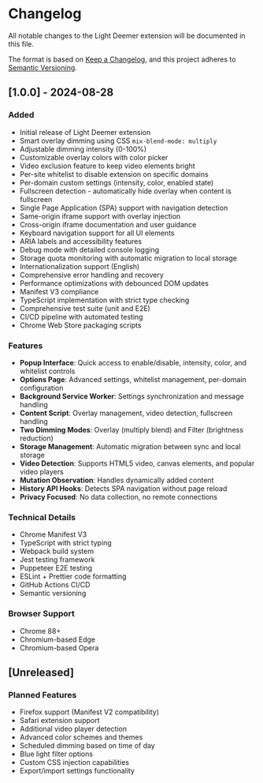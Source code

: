 # Changelog

All notable changes to the Light Deemer extension will be documented in this file.

The format is based on [Keep a Changelog](https://keepachangelog.com/en/1.0.0/),
and this project adheres to [Semantic Versioning](https://semver.org/spec/v2.0.0.html).

## [1.0.0] - 2024-08-28

### Added
- Initial release of Light Deemer extension
- Smart overlay dimming using CSS `mix-blend-mode: multiply`
- Adjustable dimming intensity (0-100%)
- Customizable overlay colors with color picker
- Video exclusion feature to keep video elements bright
- Per-site whitelist to disable extension on specific domains
- Per-domain custom settings (intensity, color, enabled state)
- Fullscreen detection - automatically hide overlay when content is fullscreen
- Single Page Application (SPA) support with navigation detection
- Same-origin iframe support with overlay injection
- Cross-origin iframe documentation and user guidance
- Keyboard navigation support for all UI elements
- ARIA labels and accessibility features
- Debug mode with detailed console logging
- Storage quota monitoring with automatic migration to local storage
- Internationalization support (English)
- Comprehensive error handling and recovery
- Performance optimizations with debounced DOM updates
- Manifest V3 compliance
- TypeScript implementation with strict type checking
- Comprehensive test suite (unit and E2E)
- CI/CD pipeline with automated testing
- Chrome Web Store packaging scripts

### Features
- **Popup Interface**: Quick access to enable/disable, intensity, color, and whitelist controls
- **Options Page**: Advanced settings, whitelist management, per-domain configuration
- **Background Service Worker**: Settings synchronization and message handling
- **Content Script**: Overlay management, video detection, fullscreen handling
- **Two Dimming Modes**: Overlay (multiply blend) and Filter (brightness reduction)
- **Storage Management**: Automatic migration between sync and local storage
- **Video Detection**: Supports HTML5 video, canvas elements, and popular video players
- **Mutation Observation**: Handles dynamically added content
- **History API Hooks**: Detects SPA navigation without page reload
- **Privacy Focused**: No data collection, no remote connections

### Technical Details
- Chrome Manifest V3
- TypeScript with strict typing
- Webpack build system
- Jest testing framework
- Puppeteer E2E testing
- ESLint + Prettier code formatting
- GitHub Actions CI/CD
- Semantic versioning

### Browser Support
- Chrome 88+
- Chromium-based Edge
- Chromium-based Opera

## [Unreleased]

### Planned Features
- Firefox support (Manifest V2 compatibility)
- Safari extension support
- Additional video player detection
- Advanced color schemes and themes
- Scheduled dimming based on time of day
- Blue light filter options
- Custom CSS injection capabilities
- Export/import settings functionality

